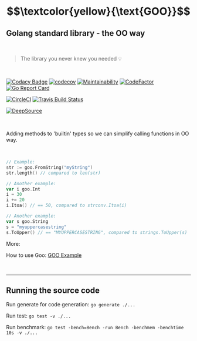 # $$\textcolor{yellow}{\text{GOO}}$$

## **G**olang standard library - the **OO** way

<br>

> The library you never knew you needed :bulb:

<br>

[![Codacy Badge](https://app.codacy.com/project/badge/Grade/26b98e19151f471fbd3729dbbe56c2d8)](https://www.codacy.com/gh/TimothyL96/goo/dashboard?utm_source=github.com&amp;utm_medium=referral&amp;utm_content=TimothyL96/goo&amp;utm_campaign=Badge_Grade)
[![codecov](https://codecov.io/gh/TimothyL96/goo/branch/master/graph/badge.svg?token=o61pQVm2m9)](https://codecov.io/gh/TimothyL96/goo)
[![Maintainability](https://api.codeclimate.com/v1/badges/bbc9b7ccb927732ec239/maintainability)](https://codeclimate.com/github/TimothyL96/goo/maintainability)
[![CodeFactor](https://www.codefactor.io/repository/github/timothyl96/goo/badge)](https://www.codefactor.io/repository/github/timothyl96/goo)
[![Go Report Card](https://goreportcard.com/badge/github.com/timothyl96/goo)](https://goreportcard.com/report/github.com/timothyl96/goo)

[![CircleCI](https://dl.circleci.com/status-badge/img/gh/TimothyL96/goo/tree/master.svg?style=shield)](https://dl.circleci.com/status-badge/redirect/gh/TimothyL96/goo/tree/master)
[![Travis Build Status](https://app.travis-ci.com/TimothyL96/goo.svg?branch=master)](https://app.travis-ci.com/TimothyL96/goo)

[![DeepSource](https://deepsource.io/gh/TimothyL96/goo.svg/?label=active+issues&show_trend=true&token=lc6AhgyQ_EjizXaVrr2ehW_K)](https://deepsource.io/gh/TimothyL96/goo/?ref=repository-badge)

<br>

Adding methods to 'builtin' types so we can simplify calling functions in OO way.

<br>

```Go
// Example:
str := goo.FromString("myString")
str.length() // compared to len(str)

// Another example:
var i goo.Int
i = 30
i += 20
i.Itoa() // == 50, compared to strconv.Itoa(i)

// Another example:
var s goo.String
s = "myuppercasestring"
s.ToUpper() // == "MYUPPERCASESTRING", compared to strings.ToUpper(s)
```

More:

How to use Goo:
[GOO Example](https://github.com/TimothyL96/goo-example)

<br>

---  

## <b>Running the source code</b>

Run generate for code generation: `go generate ./...`

Run test: `go test -v ./...`

Run benchmark: `go test -bench=Bench -run Bench -benchmem -benchtime 10s -v ./...`
